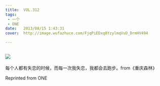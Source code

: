 ```yaml
---
title:	VOL.312
tags:
 - 一个
 - ONE
date:	2013/08/15 1:43:31
cover:	http://image.wufazhuce.com/FjqPiEDxq8YzylmqVuD_DrmHV494

---
```

![](http://image.wufazhuce.com/FjqPiEDxq8YzylmqVuD_DrmHV494)
---

每个人都有失恋的时候，而每一次我失恋，我都会去跑步。from《重庆森林》
 
Reprinted from ONE

